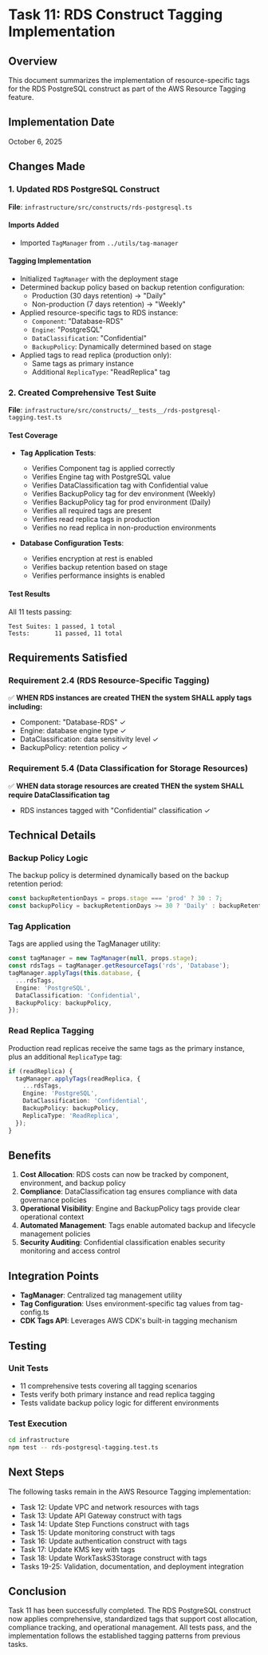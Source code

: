 # Task 11: RDS Construct Tagging Implementation

## Overview
This document summarizes the implementation of resource-specific tags for the RDS PostgreSQL construct as part of the AWS Resource Tagging feature.

## Implementation Date
October 6, 2025

## Changes Made

### 1. Updated RDS PostgreSQL Construct
**File**: `infrastructure/src/constructs/rds-postgresql.ts`

#### Imports Added
- Imported `TagManager` from `../utils/tag-manager`

#### Tagging Implementation
- Initialized `TagManager` with the deployment stage
- Determined backup policy based on backup retention configuration:
  - Production (30 days retention) → "Daily"
  - Non-production (7 days retention) → "Weekly"
- Applied resource-specific tags to RDS instance:
  - `Component`: "Database-RDS"
  - `Engine`: "PostgreSQL"
  - `DataClassification`: "Confidential"
  - `BackupPolicy`: Dynamically determined based on stage
- Applied tags to read replica (production only):
  - Same tags as primary instance
  - Additional `ReplicaType`: "ReadReplica" tag

### 2. Created Comprehensive Test Suite
**File**: `infrastructure/src/constructs/__tests__/rds-postgresql-tagging.test.ts`

#### Test Coverage
- **Tag Application Tests**:
  - Verifies Component tag is applied correctly
  - Verifies Engine tag with PostgreSQL value
  - Verifies DataClassification tag with Confidential value
  - Verifies BackupPolicy tag for dev environment (Weekly)
  - Verifies BackupPolicy tag for prod environment (Daily)
  - Verifies all required tags are present
  - Verifies read replica tags in production
  - Verifies no read replica in non-production environments

- **Database Configuration Tests**:
  - Verifies encryption at rest is enabled
  - Verifies backup retention based on stage
  - Verifies performance insights is enabled

#### Test Results
All 11 tests passing:
```
Test Suites: 1 passed, 1 total
Tests:       11 passed, 11 total
```

## Requirements Satisfied

### Requirement 2.4 (RDS Resource-Specific Tagging)
✅ **WHEN RDS instances are created THEN the system SHALL apply tags including:**
- Component: "Database-RDS" ✓
- Engine: database engine type ✓
- DataClassification: data sensitivity level ✓
- BackupPolicy: retention policy ✓

### Requirement 5.4 (Data Classification for Storage Resources)
✅ **WHEN data storage resources are created THEN the system SHALL require DataClassification tag**
- RDS instances tagged with "Confidential" classification ✓

## Technical Details

### Backup Policy Logic
The backup policy is determined dynamically based on the backup retention period:
```typescript
const backupRetentionDays = props.stage === 'prod' ? 30 : 7;
const backupPolicy = backupRetentionDays >= 30 ? 'Daily' : backupRetentionDays >= 7 ? 'Weekly' : 'None';
```

### Tag Application
Tags are applied using the TagManager utility:
```typescript
const tagManager = new TagManager(null, props.stage);
const rdsTags = tagManager.getResourceTags('rds', 'Database');
tagManager.applyTags(this.database, {
  ...rdsTags,
  Engine: 'PostgreSQL',
  DataClassification: 'Confidential',
  BackupPolicy: backupPolicy,
});
```

### Read Replica Tagging
Production read replicas receive the same tags as the primary instance, plus an additional `ReplicaType` tag:
```typescript
if (readReplica) {
  tagManager.applyTags(readReplica, {
    ...rdsTags,
    Engine: 'PostgreSQL',
    DataClassification: 'Confidential',
    BackupPolicy: backupPolicy,
    ReplicaType: 'ReadReplica',
  });
}
```

## Benefits

1. **Cost Allocation**: RDS costs can now be tracked by component, environment, and backup policy
2. **Compliance**: DataClassification tag ensures compliance with data governance policies
3. **Operational Visibility**: Engine and BackupPolicy tags provide clear operational context
4. **Automated Management**: Tags enable automated backup and lifecycle management policies
5. **Security Auditing**: Confidential classification enables security monitoring and access control

## Integration Points

- **TagManager**: Centralized tag management utility
- **Tag Configuration**: Uses environment-specific tag values from tag-config.ts
- **CDK Tags API**: Leverages AWS CDK's built-in tagging mechanism

## Testing

### Unit Tests
- 11 comprehensive tests covering all tagging scenarios
- Tests verify both primary instance and read replica tagging
- Tests validate backup policy logic for different environments

### Test Execution
```bash
cd infrastructure
npm test -- rds-postgresql-tagging.test.ts
```

## Next Steps

The following tasks remain in the AWS Resource Tagging implementation:
- Task 12: Update VPC and network resources with tags
- Task 13: Update API Gateway construct with tags
- Task 14: Update Step Functions construct with tags
- Task 15: Update monitoring construct with tags
- Task 16: Update authentication construct with tags
- Task 17: Update KMS key with tags
- Task 18: Update WorkTaskS3Storage construct with tags
- Tasks 19-25: Validation, documentation, and deployment integration

## Conclusion

Task 11 has been successfully completed. The RDS PostgreSQL construct now applies comprehensive, standardized tags that support cost allocation, compliance tracking, and operational management. All tests pass, and the implementation follows the established tagging patterns from previous tasks.
